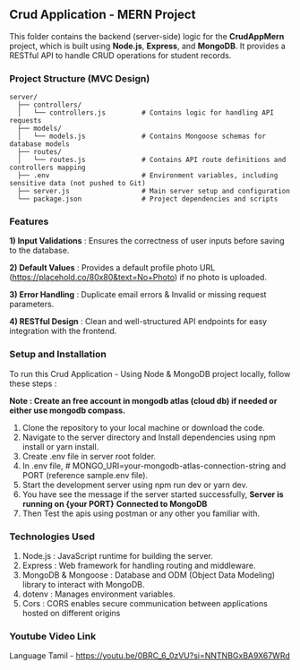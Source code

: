 ## Crud Application - MERN Project

This folder contains the backend (server-side) logic for the **CrudAppMern** project, which is built using **Node.js**, **Express**, and **MongoDB**. It provides a RESTful API to handle CRUD operations for student records.

### Project Structure (MVC Design)

```plaintextt
server/
  ├── controllers/
  │   └── controllers.js         # Contains logic for handling API requests
  ├── models/
  │   └── models.js              # Contains Mongoose schemas for database models
  ├── routes/
  │   └── routes.js              # Contains API route definitions and controllers mapping
  ├── .env                       # Environment variables, including sensitive data (not pushed to Git)
  ├── server.js                  # Main server setup and configuration
  └── package.json               # Project dependencies and scripts
```

### Features  

**1) Input Validations** : Ensures the correctness of user inputs before saving to the database.

**2) Default Values** : Provides a default profile photo URL (https://placehold.co/80x80&text=No+Photo) if no photo is uploaded.

**3) Error Handling** : Duplicate email errors & Invalid or missing request parameters.

**4) RESTful Design** : Clean and well-structured API endpoints for easy integration with the frontend.

### Setup and Installation

To run this Crud Application - Using Node & MongoDB project locally, follow these steps :

**Note : Create an free account in mongodb atlas (cloud db) if needed or either use mongodb compass.**

1) Clone the repository to your local machine or download the code.
2) Navigate to the server directory and Install dependencies using npm install or yarn install.
3) Create .env file in server root folder.
4) In .env file, # MONGO_URI=your-mongodb-atlas-connection-string and PORT (reference sample.env file).
5) Start the development server using npm run dev or yarn dev.
6) You have see the message if the server started successfully,
   **Server is running on {your PORT}**
   **Connected to MongoDB**
7) Then Test the apis using postman or any other you familiar with.

### Technologies Used

1) Node.js : JavaScript runtime for building the server.
2) Express : Web framework for handling routing and middleware.
3) MongoDB & Mongoose : Database and ODM (Object Data Modeling) library to interact with MongoDB.
4) dotenv : Manages environment variables.
5) Cors : CORS enables secure communication between applications hosted on different origins

### Youtube Video Link
Language Tamil - https://youtu.be/0BRC_6_0zVU?si=NNTNBGxBA9X67WRd 